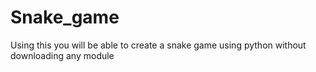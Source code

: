 # Snake_game


Using this you will be able to create a snake game using python without downloading any module
